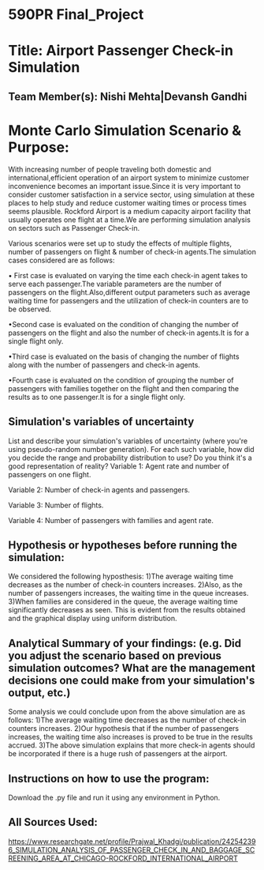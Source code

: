 # 590PR Final_Project

# Title: Airport Passenger Check-in Simulation 

## Team Member(s): Nishi Mehta|Devansh Gandhi

# Monte Carlo Simulation Scenario & Purpose:

With increasing number of people traveling both domestic and international,efficient operation of an airport system to minimize customer inconvenience becomes an important issue.Since it is very important to consider customer satisfaction in a service sector, using simulation at these places to help study and reduce customer waiting times or process times seems plausible.
Rockford Airport is a medium capacity airport facility that usually operates one flight at a time.We are performing simulation analysis on sectors such as Passenger Check-in.

Various scenarios were set up to study the effects of multiple flights, number of passengers on flight & number of check-in agents.The simulation cases considered are as follows:

• First case is evaluated on varying the time each check-in agent takes to serve each passenger.The variable parameters are the number of passengers on the flight.Also,different output parameters such as average waiting time for passengers and the utilization of check-in counters are to be observed.

•Second case is evaluated on the condition of changing the number of passengers on the flight and also the number of check-in agents.It is for a single flight only.

•Third case is evaluated on the basis of changing the number of flights along with the number of passengers and check-in agents.

•Fourth case is evaluated on the condition of grouping the number of passengers with families together on the flight and then comparing the results as to one passenger.It is for a single flight only.




## Simulation's variables of uncertainty
List and describe your simulation's variables of uncertainty (where you're using pseudo-random number generation). For each such variable, how did you decide the range and probability distribution to use?  Do you think it's a good representation of reality?
Variable 1: Agent rate and number of passengers on one flight.

Variable 2: Number of check-in agents and passengers.

Variable 3: Number of flights.

Variable 4: Number of passengers with families and agent rate.

## Hypothesis or hypotheses before running the simulation:
We considered the following hyposthesis:
1)The average waiting time decreases as the number of check-in counters increases.
2)Also, as the number of passengers increases, the waiting time in the queue increases.
3)When families are considered in the queue, the average waiting time significantly decreases as seen.
This is evident from the results obtained and the graphical display using uniform distribution.


## Analytical Summary of your findings: (e.g. Did you adjust the scenario based on previous simulation outcomes?  What are the management decisions one could make from your simulation's output, etc.)

Some analysis we could conclude upon from the above simulation are as follows:
1)The average waiting time decreases as the number of check-in counters increases.
2)Our hypothesis that if the number of passengers increases, the waiting time also increases is proved to be true in the results accrued.
3)The above simulation explains that more check-in agents should be incorporated if there is a huge rush of passengers at the airport.


## Instructions on how to use the program:
Download the .py file and run it using any environment in Python.

## All Sources Used:
https://www.researchgate.net/profile/Prajwal_Khadgi/publication/242542396_SIMULATION_ANALYSIS_OF_PASSENGER_CHECK_IN_AND_BAGGAGE_SCREENING_AREA_AT_CHICAGO-ROCKFORD_INTERNATIONAL_AIRPORT
